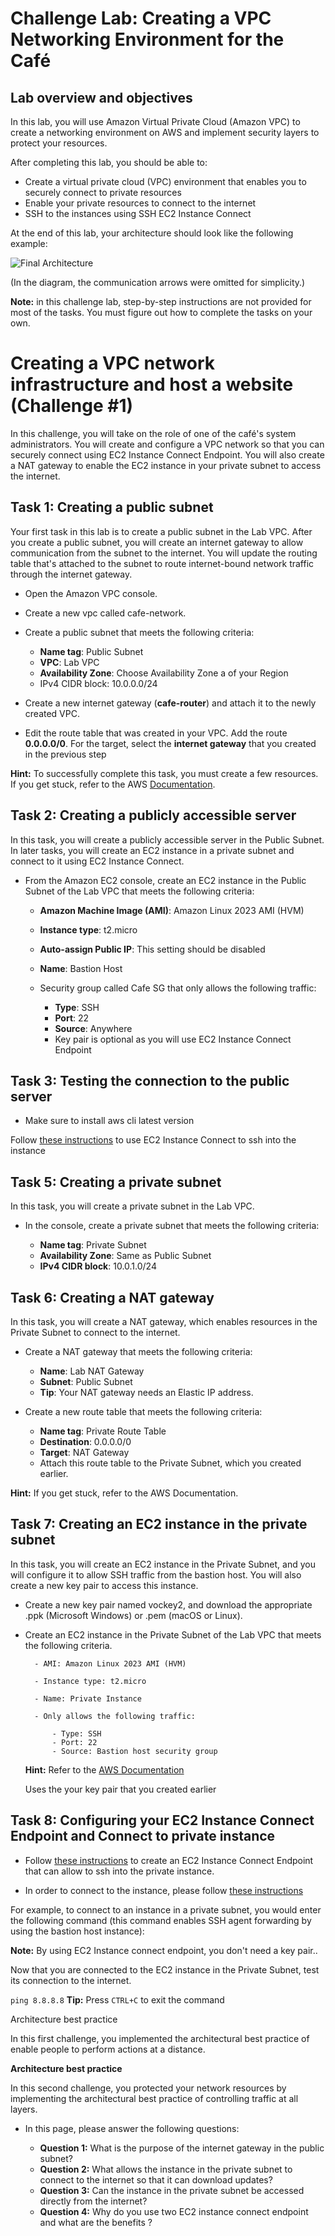 # Challenge Lab: Creating a VPC Networking Environment for the Café

## Lab overview and objectives

In this lab, you will use Amazon Virtual Private Cloud (Amazon VPC) to create a networking environment on AWS and implement security layers to protect your resources.

After completing this lab, you should be able to:

- Create a virtual private cloud (VPC) environment that enables you to securely connect to private resources
- Enable your private resources to connect to the internet
- SSH to the instances using SSH EC2 Instance Connect

At the end of this lab, your architecture should look like the following example:

![Final Architecture](efrei_network.png)

(In the diagram, the communication arrows were omitted for simplicity.)

**Note:** in this challenge lab, step-by-step instructions are not provided for most of the tasks. You must figure out how to complete the tasks on your own.

# Creating a VPC network infrastructure and host a website (Challenge #1)

In this challenge, you will take on the role of one of the café's system administrators. You will create and configure a VPC network so that you can securely connect using EC2 Instance Connect Endpoint. You will also create a NAT gateway to enable the EC2 instance in your private subnet to access the internet.

## Task 1: Creating a public subnet

Your first task in this lab is to create a public subnet in the Lab VPC. After you create a public subnet, you will create an internet gateway to allow communication from the subnet to the internet. You will update the routing table that's attached to the subnet to route internet-bound network traffic through the internet gateway.

- Open the Amazon VPC console.

- Create a new vpc called cafe-network.

- Create a public subnet that meets the following criteria:

  - **Name tag**: Public Subnet
  - **VPC**: Lab VPC
  - **Availability Zone**: Choose Availability Zone a of your Region
  - IPv4 CIDR block: 10.0.0.0/24

- Create a new internet gateway (**cafe-router**) and attach it to the newly created VPC.

- Edit the route table that was created in your VPC. Add the route **0.0.0.0/0**. For the target, select the **internet gateway** that you created in the previous step

**Hint:** To successfully complete this task, you must create a few resources. If you get stuck, refer to the AWS <a href="https://docs.aws.amazon.com/vpc/latest/userguide/VPC_Internet_Gateway.html">Documentation</a>.

## Task 2: Creating a publicly accessible server

In this task, you will create a publicly accessible server in the Public Subnet. In later tasks, you will create an EC2 instance in a private subnet and connect to it using EC2 Instance Connect.

- From the Amazon EC2 console, create an EC2 instance in the Public Subnet of the Lab VPC that meets the following criteria:

  - **Amazon Machine Image (AMI)**: Amazon Linux 2023 AMI (HVM)

  - **Instance type**: t2.micro

  - **Auto-assign Public IP**: This setting should be disabled

  - **Name**: Bastion Host

  - Security group called Cafe SG that only allows the following traffic:

    - **Type**: SSH
    - **Port**: 22
    - **Source**: Anywhere
    - Key pair is optional as you will use EC2 Instance Connect Endpoint

## Task 3: Testing the connection to the public server

- Make sure to install aws cli latest version

Follow <a href="https://docs.aws.amazon.com/AWSEC2/latest/UserGuide//ec2-instance-connect-methods.html" target="_blank"> these instructions</a> to use EC2 Instance Connect to ssh into the instance

## Task 5: Creating a private subnet

In this task, you will create a private subnet in the Lab VPC.

- In the console, create a private subnet that meets the following criteria:

  - **Name tag**: Private Subnet
  - **Availability Zone**: Same as Public Subnet
  - **IPv4 CIDR block**: 10.0.1.0/24

## Task 6: Creating a NAT gateway

In this task, you will create a NAT gateway, which enables resources in the Private Subnet to connect to the internet.

- Create a NAT gateway that meets the following criteria:

  - **Name**: Lab NAT Gateway
  - **Subnet**: Public Subnet
  - **Tip**: Your NAT gateway needs an Elastic IP address.

- Create a new route table that meets the following criteria:

  - **Name tag**: Private Route Table
  - **Destination**: 0.0.0.0/0
  - **Target**: NAT Gateway
  - Attach this route table to the Private Subnet, which you created earlier.

**Hint:** If you get stuck, refer to the AWS Documentation.

## Task 7: Creating an EC2 instance in the private subnet

In this task, you will create an EC2 instance in the Private Subnet, and you will configure it to allow SSH traffic from the bastion host. You will also create a new key pair to access this instance.

- Create a new key pair named vockey2, and download the appropriate .ppk (Microsoft Windows) or .pem (macOS or Linux).

- Create an EC2 instance in the Private Subnet of the Lab VPC that meets the following criteria.

        - AMI: Amazon Linux 2023 AMI (HVM)

        - Instance type: t2.micro

        - Name: Private Instance

        - Only allows the following traffic:

            - Type: SSH
            - Port: 22
            - Source: Bastion host security group

  **Hint:** Refer to the <a href="https://docs.aws.amazon.com/AWSEC2/latest/UserGuide/ec2-security-groups.html" target="_blank">AWS Documentation</a>

  Uses the your key pair that you created earlier

## Task 8: Configuring your EC2 Instance Connect Endpoint and Connect to private instance

- Follow <a href="https://docs.aws.amazon.com/AWSEC2/latest/UserGuide/create-ec2-instance-connect-endpoints.html" target="_blank"> these instructions</a> to create an EC2 Instance Connect Endpoint that can allow to ssh into the private instance.

- In order to connect to the instance, please follow <a href="https://docs.aws.amazon.com/AWSEC2/latest/UserGuide/connect-using-eice.html" target="_blank"> these instructions</a>

For example, to connect to an instance in a private subnet, you would enter the following command (this command enables SSH agent forwarding by using the bastion host instance):

**Note:** By using EC2 Instance connect endpoint, you don't need a key pair..

Now that you are connected to the EC2 instance in the Private Subnet, test its connection to the internet.

`ping 8.8.8.8`
**Tip:** Press `CTRL+C` to exit the command

Architecture best practice

In this first challenge, you implemented the architectural best practice of enable people to perform actions at a distance.

**Architecture best practice**

In this second challenge, you protected your network resources by implementing the architectural best practice of controlling traffic at all layers.

- In this page, please answer the following questions:

  - **Question 1:** What is the purpose of the internet gateway in the public subnet?
  - **Question 2:** What allows the instance in the private subnet to connect to the internet so that it can download updates?
  - **Question 3:** Can the instance in the private subnet be accessed directly from the internet?
  - **Question 4:** Why do you use two EC2 instance connect endpoint and what are the benefits ?
